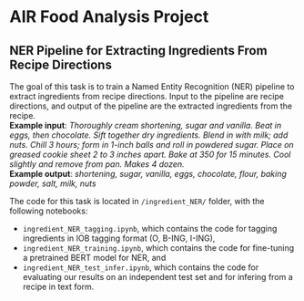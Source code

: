 # AIR Food Analysis Project

## NER Pipeline for Extracting Ingredients From Recipe Directions

The goal of this task is to train a Named Entity Recognition (NER) pipeline
to extract ingredients from recipe directions. Input to the pipeline are recipe
directions, and output of the pipeline are the extracted ingredients from the
recipe.  
**Example input**: *Thoroughly cream shortening, sugar and vanilla. Beat in
eggs, then chocolate. Sift together dry ingredients. Blend in with milk; add nuts.
Chill 3 hours; form in 1-inch balls and roll in powdered sugar. Place on greased
cookie sheet 2 to 3 inches apart. Bake at 350 for 15 minutes. Cool slightly
and remove from pan. Makes 4 dozen.*  
**Example output**: *shortening, sugar, vanilla, eggs, chocolate, flour, baking
powder, salt, milk, nuts*

The code for this task is located in `/ingredient_NER/` folder, with the following notebooks:
- `ingredient_NER_tagging.ipynb`, which contains the code for tagging ingredients in IOB tagging format (O, B-ING, I-ING),
- `ingredient_NER_training.ipynb`, which contains the code for fine-tuning a pretrained BERT model for NER, and
- `ingredient_NER_test_infer.ipynb`, which contains the code for evaluating our results on an independent test set and for infering from a recipe in text form.